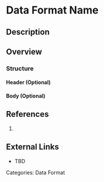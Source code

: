 # Data Format Name #
## Description ##
## Overview ##
### Structure ###
#### Header (Optional) ####
#### Body (Optional) ####
## References ##
1.

## External Links ##
* TBD

Categories: Data Format

